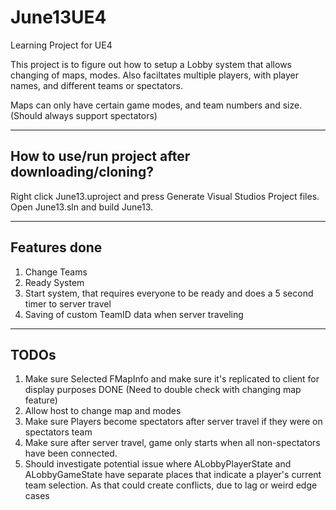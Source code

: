 # June13UE4
Learning Project for UE4

This project is to figure out how to setup a Lobby system that allows changing of maps, modes.
Also faciltates multiple players, with player names, and different teams or spectators.

Maps can only have certain game modes, and team numbers and size. (Should always support spectators)

-----
How to use/run project after downloading/cloning?
-----
Right click June13.uproject and press Generate Visual Studios Project files. 
Open June13.sln and build June13.

-----
Features done
-----
1. Change Teams
2. Ready System
3. Start system, that requires everyone to be ready and does a 5 second timer to server travel
4. Saving of custom TeamID data when server traveling

-----
TODOs
-----
1. Make sure Selected FMapInfo and make sure it's replicated to client for display purposes DONE (Need to double check with changing map feature)
2. Allow host to change map and modes
3. Make sure Players become spectators after server travel if they were on spectators team
4. Make sure after server travel, game only starts when all non-spectators have been connected.
3. Should investigate potential issue where ALobbyPlayerState and ALobbyGameState have separate places that indicate a player's current team selection. As that could create conflicts, due to lag or weird edge cases
